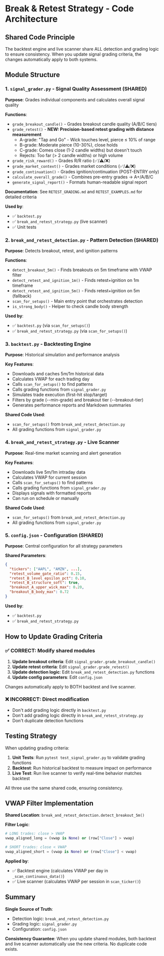 # Break & Retest Strategy - Code Architecture

## Shared Code Principle

The backtest engine and live scanner share ALL detection and grading logic to ensure consistency. When you update signal grading criteria, the changes automatically apply to both systems.

## Module Structure

### 1. `signal_grader.py` - Signal Quality Assessment (SHARED)
**Purpose**: Grades individual components and calculates overall signal quality

**Functions**:
- `grade_breakout_candle()` - Grades breakout candle quality (A/B/C tiers)
- `grade_retest()` - **NEW: Precision-based retest grading with distance measurement**
  - A-grade: "Tap and Go" - Wick touches level, pierce ≤ 10% of range
  - B-grade: Moderate pierce (10-30%), close holds
  - C-grade: Comes close (1-2 candle widths) but doesn't touch
  - Rejects: Too far (> 2 candle widths) or high volume
- `grade_risk_reward()` - Grades R/R ratio (✅/⚠️/❌)
- `grade_market_context()` - Grades market conditions (✅/⚠️/❌)
- `grade_continuation()` - Grades ignition/continuation (POST-ENTRY only)
- `calculate_overall_grade()` - Combines pre-entry grades → A+/A/B/C
- `generate_signal_report()` - Formats human-readable signal report

**Documentation**: See `RETEST_GRADING.md` and `RETEST_EXAMPLES.md` for detailed criteria

**Used by**:
- ✅ `backtest.py`
- ✅ `break_and_retest_strategy.py` (live scanner)
- ✅ Unit tests

### 2. `break_and_retest_detection.py` - Pattern Detection (SHARED)
**Purpose**: Detects breakout, retest, and ignition patterns

**Functions**:
- `detect_breakout_5m()` - Finds breakouts on 5m timeframe with VWAP filter
- `detect_retest_and_ignition_1m()` - Finds retest+ignition on 1m timeframe
- `detect_retest_and_ignition_5m()` - Finds retest+ignition on 5m (fallback)
- `scan_for_setups()` - Main entry point that orchestrates detection
- `is_strong_body()` - Helper to check candle body strength

**Used by**:
- ✅ `backtest.py` (via `scan_for_setups()`)
- ✅ `break_and_retest_strategy.py` (via `scan_for_setups()`)

### 3. `backtest.py` - Backtesting Engine
**Purpose**: Historical simulation and performance analysis

**Key Features**:
- Downloads and caches 5m/1m historical data
- Calculates VWAP for each trading day
- Calls `scan_for_setups()` to find patterns
- Calls grading functions from `signal_grader.py`
- Simulates trade execution (first-hit stop/target)
- Filters by grade (--min-grade) and breakout tier (--breakout-tier)
- Generates performance reports and Markdown summaries

**Shared Code Used**:
- `scan_for_setups()` from `break_and_retest_detection.py`
- All grading functions from `signal_grader.py`

### 4. `break_and_retest_strategy.py` - Live Scanner
**Purpose**: Real-time market scanning and alert generation

**Key Features**:
- Downloads live 5m/1m intraday data
- Calculates VWAP for current session
- Calls `scan_for_setups()` to find patterns
- Calls grading functions from `signal_grader.py`
- Displays signals with formatted reports
- Can run on schedule or manually

**Shared Code Used**:
- `scan_for_setups()` from `break_and_retest_detection.py`
- All grading functions from `signal_grader.py`

### 5. `config.json` - Configuration (SHARED)
**Purpose**: Central configuration for all strategy parameters

**Shared Parameters**:
```json
{
  "tickers": ["AAPL", "AMZN", ...],
  "retest_volume_gate_ratio": 0.15,
  "retest_B_level_epsilon_pct": 0.10,
  "retest_B_structure_soft": true,
  "breakout_A_upper_wick_max": 0.20,
  "breakout_B_body_max": 0.72
}
```

**Used by**:
- ✅ `backtest.py`
- ✅ `break_and_retest_strategy.py`

## How to Update Grading Criteria

### ✅ CORRECT: Modify shared modules

1. **Update breakout criteria**: Edit `signal_grader.grade_breakout_candle()`
2. **Update retest criteria**: Edit `signal_grader.grade_retest()`
3. **Update detection logic**: Edit `break_and_retest_detection.py` functions
4. **Update config parameters**: Edit `config.json`

Changes automatically apply to BOTH backtest and live scanner.

### ❌ INCORRECT: Direct modification

- Don't add grading logic directly in `backtest.py`
- Don't add grading logic directly in `break_and_retest_strategy.py`
- Don't duplicate detection functions

## Testing Strategy

When updating grading criteria:

1. **Unit Tests**: Run `pytest test_signal_grader.py` to validate grading functions
2. **Backtest**: Run historical backtest to measure impact on performance
3. **Live Test**: Run live scanner to verify real-time behavior matches backtest

All three use the same shared code, ensuring consistency.

## VWAP Filter Implementation

**Shared Location**: `break_and_retest_detection.detect_breakout_5m()`

**Filter Logic**:
```python
# LONG trades: close > VWAP
vwap_aligned_long = (vwap is None) or (row["Close"] > vwap)

# SHORT trades: close < VWAP
vwap_aligned_short = (vwap is None) or (row["Close"] < vwap)
```

**Applied by**:
- ✅ Backtest engine (calculates VWAP per day in `_scan_continuous_data()`)
- ✅ Live scanner (calculates VWAP per session in `scan_ticker()`)

## Summary

**Single Source of Truth**:
- Detection logic: `break_and_retest_detection.py`
- Grading logic: `signal_grader.py`
- Configuration: `config.json`

**Consistency Guarantee**: When you update shared modules, both backtest and live scanner automatically use the new criteria. No duplicate code exists.
